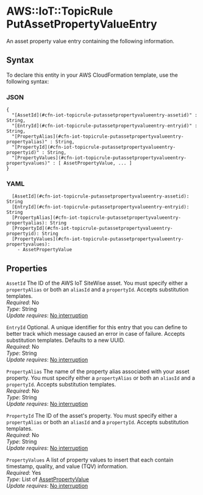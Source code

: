 # AWS::IoT::TopicRule PutAssetPropertyValueEntry<a name="aws-properties-iot-topicrule-putassetpropertyvalueentry"></a>

An asset property value entry containing the following information\.

## Syntax<a name="aws-properties-iot-topicrule-putassetpropertyvalueentry-syntax"></a>

To declare this entity in your AWS CloudFormation template, use the following syntax:

### JSON<a name="aws-properties-iot-topicrule-putassetpropertyvalueentry-syntax.json"></a>

```
{
  "[AssetId](#cfn-iot-topicrule-putassetpropertyvalueentry-assetid)" : String,
  "[EntryId](#cfn-iot-topicrule-putassetpropertyvalueentry-entryid)" : String,
  "[PropertyAlias](#cfn-iot-topicrule-putassetpropertyvalueentry-propertyalias)" : String,
  "[PropertyId](#cfn-iot-topicrule-putassetpropertyvalueentry-propertyid)" : String,
  "[PropertyValues](#cfn-iot-topicrule-putassetpropertyvalueentry-propertyvalues)" : [ AssetPropertyValue, ... ]
}
```

### YAML<a name="aws-properties-iot-topicrule-putassetpropertyvalueentry-syntax.yaml"></a>

```
  [AssetId](#cfn-iot-topicrule-putassetpropertyvalueentry-assetid): String
  [EntryId](#cfn-iot-topicrule-putassetpropertyvalueentry-entryid): String
  [PropertyAlias](#cfn-iot-topicrule-putassetpropertyvalueentry-propertyalias): String
  [PropertyId](#cfn-iot-topicrule-putassetpropertyvalueentry-propertyid): String
  [PropertyValues](#cfn-iot-topicrule-putassetpropertyvalueentry-propertyvalues): 
    - AssetPropertyValue
```

## Properties<a name="aws-properties-iot-topicrule-putassetpropertyvalueentry-properties"></a>

`AssetId`  <a name="cfn-iot-topicrule-putassetpropertyvalueentry-assetid"></a>
The ID of the AWS IoT SiteWise asset\. You must specify either a `propertyAlias` or both an `aliasId` and a `propertyId`\. Accepts substitution templates\.  
*Required*: No  
*Type*: String  
*Update requires*: [No interruption](https://docs.aws.amazon.com/AWSCloudFormation/latest/UserGuide/using-cfn-updating-stacks-update-behaviors.html#update-no-interrupt)

`EntryId`  <a name="cfn-iot-topicrule-putassetpropertyvalueentry-entryid"></a>
Optional\. A unique identifier for this entry that you can define to better track which message caused an error in case of failure\. Accepts substitution templates\. Defaults to a new UUID\.  
*Required*: No  
*Type*: String  
*Update requires*: [No interruption](https://docs.aws.amazon.com/AWSCloudFormation/latest/UserGuide/using-cfn-updating-stacks-update-behaviors.html#update-no-interrupt)

`PropertyAlias`  <a name="cfn-iot-topicrule-putassetpropertyvalueentry-propertyalias"></a>
The name of the property alias associated with your asset property\. You must specify either a `propertyAlias` or both an `aliasId` and a `propertyId`\. Accepts substitution templates\.  
*Required*: No  
*Type*: String  
*Update requires*: [No interruption](https://docs.aws.amazon.com/AWSCloudFormation/latest/UserGuide/using-cfn-updating-stacks-update-behaviors.html#update-no-interrupt)

`PropertyId`  <a name="cfn-iot-topicrule-putassetpropertyvalueentry-propertyid"></a>
The ID of the asset's property\. You must specify either a `propertyAlias` or both an `aliasId` and a `propertyId`\. Accepts substitution templates\.  
*Required*: No  
*Type*: String  
*Update requires*: [No interruption](https://docs.aws.amazon.com/AWSCloudFormation/latest/UserGuide/using-cfn-updating-stacks-update-behaviors.html#update-no-interrupt)

`PropertyValues`  <a name="cfn-iot-topicrule-putassetpropertyvalueentry-propertyvalues"></a>
A list of property values to insert that each contain timestamp, quality, and value \(TQV\) information\.  
*Required*: Yes  
*Type*: List of [AssetPropertyValue](aws-properties-iot-topicrule-assetpropertyvalue.md)  
*Update requires*: [No interruption](https://docs.aws.amazon.com/AWSCloudFormation/latest/UserGuide/using-cfn-updating-stacks-update-behaviors.html#update-no-interrupt)